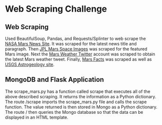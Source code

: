# Web Scraping Challenge
## Web Scraping
Used BeautifulSoup, Pandas, and Requests/Splinter to web scrape the [NASA Mars News Site](https://mars.nasa.gov/news/?page=0&per_page=40&order=publish_date+desc%2Ccreated_at+desc&search=&category=19%2C165%2C184%2C204&blank_scope=Latest). It was scraped for the latest news title and paragraph. Then [JPL Mars Space Images](https://www.jpl.nasa.gov/spaceimages/?search=&category=Mars) was scraped for the featured Mars image. Next the [Mars Weather Twitter](https://twitter.com/marswxreport?lang=en) account was scraped to obtain the latest Mars weather tweet. Finally, [Mars Facts](https://space-facts.com/mars/) was scraped as well as [USGS Astrogeology site](https://astrogeology.usgs.gov/search/results?q=hemisphere+enhanced&k1=target&v1=Mars).

## MongoDB and Flask Application
The scrape_mars.py has a function called scrape that executes all of the above described scraping. It returns the information as a Python dictionary. The route /scrape imports the scrape_mars.py file and calls the scrape function. The value returned is then stored in Mongo as a Python dictionary. The route / then queries the Mongo database so that the data can be displayed in an HTML template.
